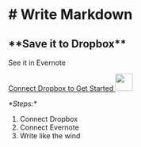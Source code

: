 <h1 class="cover-heading m-t-lg"># Write Markdown</h1>
<h2 class="font-color-bold">&#42;&#42;Save it to Dropbox&#42;&#42;</h2>
<p class="lead">See it in Evernote</p>

<a href="https://www.dropbox.com/1/oauth2/authorize?response_type=code&client_id=y8e16srolzb3ooc&redirect_uri=http%3A%2F%2Flocalhost%3A9009" class="btn btn-lg btn-primary m-t-lg m-b-lg" id="dropboxButton">Connect Dropbox to Get Started <img src="http://icons.iconarchive.com/icons/xenatt/minimalism/256/App-dropbox-icon.png" height="35" /></a>

<p class="font-color-bold"><em>&#42;Steps:&#42;</em></p>
<ol class="m-l-md">
<li>Connect Dropbox</li>
<li>Connect Evernote</li>
<li>Write like the wind</li>
</ol>

